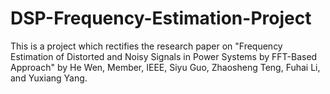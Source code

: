 # DSP-Frequency-Estimation-Project
This is a project which rectifies the research paper on "Frequency Estimation of Distorted and Noisy Signals in Power Systems by FFT-Based Approach" by He Wen, Member, IEEE, Siyu Guo, Zhaosheng Teng, Fuhai Li, and Yuxiang Yang.
